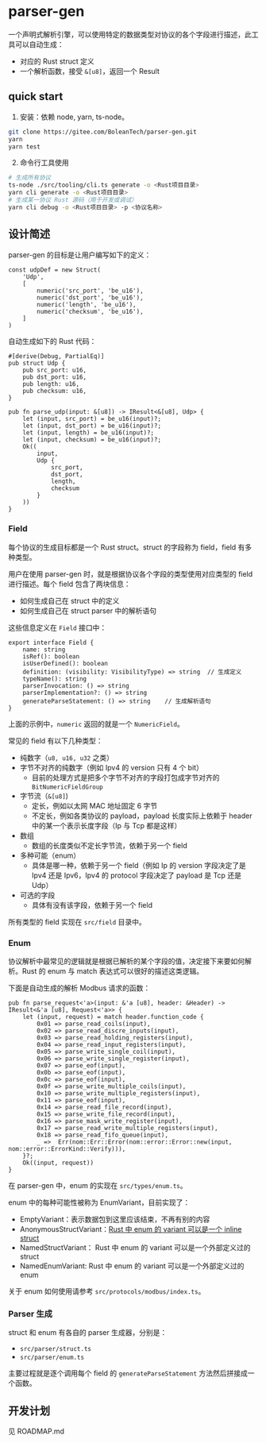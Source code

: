 # parser-gen

一个声明式解析引擎，可以使用特定的数据类型对协议的各个字段进行描述，此工具可以自动生成：

- 对应的 Rust struct 定义
- 一个解析函数，接受 `&[u8]`，返回一个 Result

## quick start

1. 安装：依赖 node, yarn, ts-node。

```bash
git clone https://gitee.com/BoleanTech/parser-gen.git
yarn
yarn test
```
2. 命令行工具使用
```bash
# 生成所有协议
ts-node ./src/tooling/cli.ts generate -o <Rust项目目录>
yarn cli generate -o <Rust项目目录>
# 生成某一协议 Rust 源码（用于开发或调试）
yarn cli debug -o <Rust项目目录> -p <协议名称>
```

## 设计简述

parser-gen 的目标是让用户编写如下的定义：

```
const udpDef = new Struct(
    'Udp',
    [
        numeric('src_port', 'be_u16'),
        numeric('dst_port', 'be_u16'),
        numeric('length', 'be_u16'),
        numeric('checksum', 'be_u16'),
    ]
)
```

自动生成如下的 Rust 代码：

```
#[derive(Debug, PartialEq)]
pub struct Udp {
    pub src_port: u16,
    pub dst_port: u16,
    pub length: u16,
    pub checksum: u16,
}

pub fn parse_udp(input: &[u8]) -> IResult<&[u8], Udp> {
    let (input, src_port) = be_u16(input)?;
    let (input, dst_port) = be_u16(input)?;
    let (input, length) = be_u16(input)?;
    let (input, checksum) = be_u16(input)?;
    Ok((
        input,
        Udp {
            src_port,
            dst_port,
            length,
            checksum
        }
    ))
}
```

### Field

每个协议的生成目标都是一个 Rust struct。struct 的字段称为 field，field 有多种类型。

用户在使用 parser-gen 时，就是根据协议各个字段的类型使用对应类型的 field 进行描述。每个 field 包含了两块信息：

- 如何生成自己在 struct 中的定义 
- 如何生成自己在 struct parser 中的解析语句

这些信息定义在 `Field` 接口中：

```
export interface Field {
    name: string
    isRef(): boolean
    isUserDefined(): boolean
    definition: (visibility: VisibilityType) => string  // 生成定义
    typeName(): string
    parserInvocation: () => string
    parserImplementation?: () => string
    generateParseStatement: () => string    // 生成解析语句
}
```

上面的示例中，`numeric` 返回的就是一个 `NumericField`。

常见的 field 有以下几种类型：

- 纯数字（`u8, u16, u32` 之类）
- 字节不对齐的纯数字（例如 Ipv4 的 version 只有 4 个 bit）
    - 目前的处理方式是把多个字节不对齐的字段打包成字节对齐的 `BitNumericFieldGroup`
- 字节流（`&[u8]`)
    - 定长，例如以太网 MAC 地址固定 6 字节
    - 不定长，例如各类协议的 payload，payload 长度实际上依赖于 header 中的某一个表示长度字段（Ip 与 Tcp 都是这样）
- 数组
    - 数组的长度类似不定长字节流，依赖于另一个 field
- 多种可能（enum）
    - 具体是哪一种，依赖于另一个 field（例如 Ip 的 version 字段决定了是 Ipv4 还是 Ipv6，Ipv4 的 protocol 字段决定了 payload 是 Tcp 还是 Udp）
- 可选的字段
    - 具体有没有该字段，依赖于另一个 field

所有类型的 field 实现在 `src/field` 目录中。

### Enum

协议解析中最常见的逻辑就是根据已解析的某个字段的值，决定接下来要如何解析。Rust 的 enum 与 match 表达式可以很好的描述这类逻辑。

下面是自动生成的解析 Modbus 请求的函数：

```
pub fn parse_request<'a>(input: &'a [u8], header: &Header) -> IResult<&'a [u8], Request<'a>> {
    let (input, request) = match header.function_code {
        0x01 => parse_read_coils(input),
        0x02 => parse_read_discre_inputs(input),
        0x03 => parse_read_holding_registers(input),
        0x04 => parse_read_input_registers(input),
        0x05 => parse_write_single_coil(input),
        0x06 => parse_write_single_register(input),
        0x07 => parse_eof(input),
        0x0b => parse_eof(input),
        0x0c => parse_eof(input),
        0x0f => parse_write_multiple_coils(input),
        0x10 => parse_write_multiple_registers(input),
        0x11 => parse_eof(input),
        0x14 => parse_read_file_record(input),
        0x15 => parse_write_file_record(input),
        0x16 => parse_mask_write_register(input),
        0x17 => parse_read_write_multiple_registers(input),
        0x18 => parse_read_fifo_queue(input),
        _ =>  Err(nom::Err::Error(nom::error::Error::new(input, nom::error::ErrorKind::Verify))),
    }?;
    Ok((input, request))
}
```

在 parser-gen 中，enum 的实现在 `src/types/enum.ts`。

enum 中的每种可能性被称为 EnumVariant，目前实现了：

- EmptyVariant：表示数据包到这里应该结束，不再有别的内容
- AnonymousStructVariant：[Rust 中 enum 的 variant 可以是一个 inline struct](https://doc.rust-lang.org/reference/items/enumerations.html)
- NamedStructVariant： Rust 中 enum 的 variant 可以是一个外部定义过的 struct
- NamedEnumVariant: Rust 中 enum 的 variant 可以是一个外部定义过的 enum

关于 enum 如何使用请参考 `src/protocols/modbus/index.ts`。

### Parser 生成

struct 和 enum 有各自的 parser 生成器，分别是：

- `src/parser/struct.ts`
- `src/parser/enum.ts`

主要过程就是逐个调用每个 field 的 `generateParseStatement` 方法然后拼接成一个函数。

## 开发计划

见 ROADMAP.md